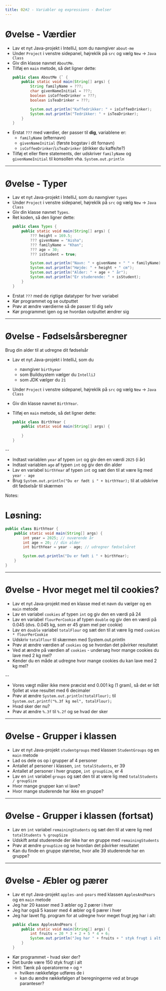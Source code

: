 ```yaml
---
title: 02#2 - Variabler og expressions - Øvelser
---
```


# Øvelse - Værdier

- Lav et nyt Java-projekt i IntelliJ, som du navngiver `about-me`
- Under `Project` i venstre sidepanel, højreklik på `src` og vælg `New` -> `Java Class`
- Giv din klasse navnet `AboutMe`.
- Tilføj en `main` metode, så det ligner dette:
    ```java
    public class AboutMe {` {
        public static void main(String[] args) {
            String familyName = ???;
            char givenNameInitial = ???;
            boolean isCoffeeDrinker = ???;
            boolean isTeaDrinker = ???;

            System.out.println("Kaffedrikker: " + isCoffeeDrinker);
            System.out.println("Tedrikker: " + isTeaDrinker);
        }
    }
    ```
- Erstat `???` med værdier, der passer til **dig**, variablene er:
    - `familyName` (efternavn)
    - `givenNameInitial` (første bogstav i dit fornavn)
    - `isCoffeeDrinker`/`isTeaDrinker` (drikker du kaffe/te?)
- Tilføj et eller flere statements, der udskriver `familyName` og `givenNameInitial` til konsollen vha. `System.out.println`

---

# Øvelse - Typer

- Lav et nyt Java-projekt i IntelliJ, som du navngiver `types`
- Under `Project` i venstre sidepanel, højreklik på `src` og vælg `New` -> `Java Class`
- Giv din klasse navnet `Types`.
- Ret koden, så den ligner dette:
    ```java
    public class Types {
        public static void main(String[] args) {
            ??? height = 169.5;
            ??? givenName = "Aisha";
            ??? familyName = "Khan";
            ??? age = 30;
            ??? isStudent = true;

            System.out.println("Navn: " + givenName + " " + familyName);
            System.out.println("Højde: " + height + " cm");
            System.out.println("Alder: " + age + " år");
            System.out.println("Er studerende: " + isStudent);
        }
    }
    ```
- Erstat `???` med de rigtige datatyper for hver variabel
- Kør programmet og se outputtet
- Prøv at ændre værdierne så de passer til dig selv
- Kør programmet igen og se hvordan outputtet ændrer sig

---

# Øvelse - Fødselsårsberegner

Brug din alder til at udregne dit fødselsår

- Lav et nyt Java-projekt i IntelliJ, som du 
    -   navngiver `birthyear`
    -   som Buildsystem vælger du `IntelliJ`
    -   som JDK vælger du `21`

- Under `Project` i venstre sidepanel, højreklik på `src` og vælg `New` -> `Java Class`
- Giv din klasse navnet `BirthYear`.
- Tilføj en `main` metode, så det ligner dette:
    ```java
    public class BirthYear {
        public static void main(String[] args) {
            
        }
    }
    ```
--

- Indtast variablen `year` af typen `int` og giv den en værdi `2025` (i år)
- Indtast variablen `age` af typen `int` og giv den din alder
- Lav en variabel `birthYear` af typen `int` og sæt den til at være lig med `year - age`
- Brug `System.out.println("Du er født i " + birthYear);` til at udskrive dit fødselsår til skærmen

Notes:
# Løsning:
```java
public class BirthYear {
    public static void main(String[] args) {
        int year = 2025; // nuværende år
        int age = 20; // din alder
        int birthYear = year - age; // udregner fødselsåret

        System.out.println("Du er født i " + birthYear);
    }
}
```

---

# Øvelse - Hvor meget mel til cookies?

- Lav et nyt Java-projekt med en klasse med et navn du vælger og en `main` metode
- Lav en variabel `cookies` af typen `int` og giv den en værdi på 24
- Lav en variabel `flourPerCookie` af typen `double` og giv den en værdi på 0.045 (dvs. 0.045 kg, som er 45 gram mel per cookie)
- Lav en `double` variabel `totalFlour` og sæt den til at være lig med `cookies * flourPerCookie`
- Udskriv `totalFlour` til skærmen med System.out.println
- Prøv at ændre værdien af `cookies` og se hvordan det påvirker resultatet
- Ved at ændre på værdien af `cookies` - undersøg hvor mange cookies du lave med 2 kg mel?
- Kender du en måde at udregne hvor mange cookies du kan lave med 2 kg mel?

--

- Vores vægt måler ikke mere præcist end 0.001 kg (1 gram), så det er lidt fjollet at vise resultet med 6 decimaler
- Prøv at ændre `System.out.println(totalFlour);` til `System.out.printf("%.3f kg mel", totalFlour);`
- Hvad sker der nu?
- Prøv at ændre `%.3f` til `%.2f` og se hvad der sker

---

# Øvelse - Grupper i klassen
- Lav et nyt Java-projekt `studentgroups` med klassen `StudentGroups` og en `main` metode
- Lad os dele os op i grupper af 4 personer
- Antallet af personer i klassen, `int totalStudents`, er 39
- Antallet af personer i hver gruppe, `int groupSize`, er 4
- Lav en `int` variabel `groups` og sæt den til at være lig med `totalStudents / groupSize`
- Hvor mange grupper kan vi lave?
- Hvor mange studerende har ikke en gruppe?

---

# Øvelse - Grupper i klassen (fortsat)
- Lav en `int` variabel `remainingStudents` og sæt den til at være lig med `totalStudents % groupSize`
- Udskift antal studerende der ikke har en gruppe med `remainingStudents`
- Prøv at ændre `groupSize` og se hvordan det påvirker resultatet
- Kan du finde en gruppe størrelse, hvor alle 39 studerende har en gruppe?

---

# Øvelse - Æbler og pærer
- Lav et nyt Java-projekt `apples-and-pears` med klassen `ApplesAndPears` og en `main` metode
- Jeg har 20 kasser med 3 æbler og 2 pærer i hver
- Jeg har også 5 kasser med 4 æbler og 6 pærer i hver
- Jeg har lavet flg. program for at udregne hvor meget frugt jeg har i alt:
    ```java
    public class ApplesAndPears {
        public static void main(String[] args) {
            int fruits = 20 * 3 + 2 + 5 * 4 + 6;
            System.out.println("Jeg har " + fruits + " styk frugt i alt.");
        }
    }
    ```
- Kør programmet - hvad sker der?
- Det burde være 150 styk frugt i alt
- Hint: Tænk på operatorerne `+` og `*` 
    - hvilken rækkefølge udføres de i 
    - kan du ændre rækkefølgen af beregningerne ved at bruge paranteser?
